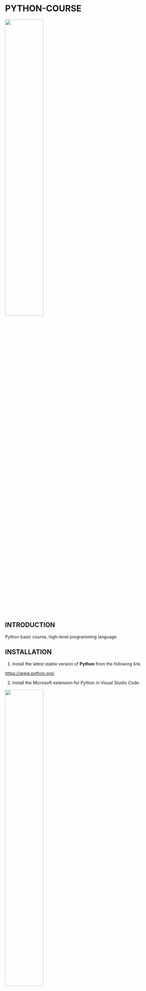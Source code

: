 # PYTHON-COURSE

<img width="50%" src="" />

## INTRODUCTION

Python basic course, high-level programming language.

## INSTALLATION

1. Install the latest stable version of **Python** from the following link.

https://www.python.org/

2. Install the Microsoft extension for Python in Visual Studio Code.

<img width="50%" src="" />

3. Install Microsoft's Black formatter extension for formatting Python in Visual Studio Code

<img width="50%" src="" />

## EXECUTION
